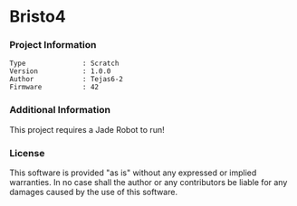 Bristo4
================



### Project Information
```
Type              : Scratch
Version           : 1.0.0
Author            : Tejas6-2
Firmware          : 42
```

### Additional Information
This project requires a Jade Robot to run!

### License
This software is provided "as is" without any expressed or implied warranties.  In no case shall the author or any contributors be liable for any damages caused by the use of this software.

